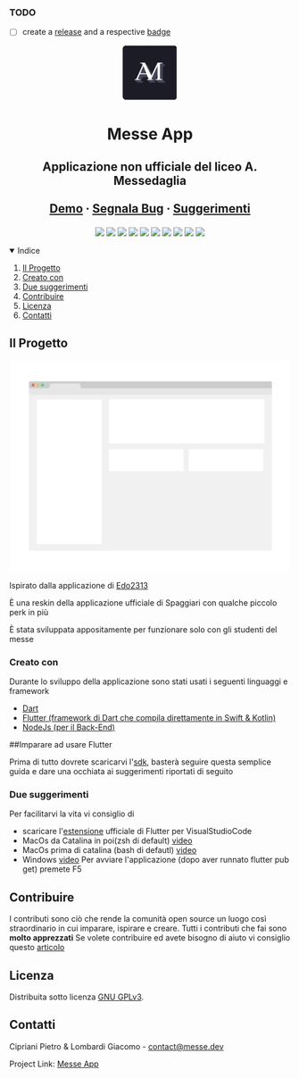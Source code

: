 ### TODO

- [ ] create a [release](https://github.com/Lomba8/MesseApp-v2/releases/new) and a respective [badge](https://shields.io/category/version)
<p align="center">
  <a href="https://github.com/Lomba8/Messe-App-v2">
    <img src="https://github.com/Lomba8/messe-app-status/blob/master/messeapp.png?raw=true" alt="Logo" width="100" height="100" style="border-radius: 10%">
  </a>

 <h1 align="center">Messe App</h1>
 <h2 align="center">

  <p align="center">
    Applicazione non ufficiale del liceo A. Messedaglia <br>
    <br />
    <a href="https://app.messe.dev">Demo</a>
    ·
    <a href="https://github.com/Lomba8/MesseApp-v2/issues">Segnala Bug</a>
    ·
    <a href="https://github.com/Lomba8/MesseApp-v2/issues">Suggerimenti</a>
  </p>
</p>

</h2>

<p align="center">
  
<img src="https://img.shields.io/badge/License-GPLv3-blue.svg">

<img src="https://img.shields.io/badge/made%20with-flutter-darkgreen.svg" >

<img src="https://img.shields.io/github/contributors/Lomba8/MesseApp-v2?color=red">

<img src="https://badgen.net/badge/Open%20Source%20%3F/Yes%21/blue?icon=github" >

<img src="https://img.shields.io/github/last-commit/Lomba8/MesseApp-v2?color=pink">

<img src="https://img.shields.io/badge/License-GPL%20v3-yellow.svg">

<img src="https://img.shields.io/github/stars/Lomba8/MesseApp-v2.svg?style=flat">

<img src="https://img.shields.io/website?up_color=blue&url=https%3A%2F%2Fapp.messe.dev">

<img src="https://img.shields.io/github/issues/Lomba8/MesseApp-v2">

<img src="https://img.shields.io/badge/PRs-welcome-purple.svg?style=flat">
</p>

<!-- TABLE OF CONTENTS -->
<details open="open">
  <summary>Indice</summary>
  <ol>
    <li>
      <a href="#il-progetto">Il Progetto</a>
    </li>
    <li>
     <a href="#creato-con">Creato con</a>
    </li>
    <li>
      <a href="#due-suggerimenti">Due suggerimenti</a>
    </li>
    <li>
     <a href="#contribuire">Contribuire</a>
    </li>
    <li>
      <a href="#licenza">Licenza</a>
    </li>
    <li>
     <a href="#contatti">Contatti</a>
    </li>
  </ol>
</details>

<!-- ABOUT THE PROJECT -->

## Il Progetto

[![Product Name Screen Shot](https://github.com/Lomba8/messe-app-status/blob/master/screenshot.png?raw=true)](https://messe.dev)

Ispirato dalla applicazione di [Edo2313](https://github.com/edo2313)

È una reskin della applicazione ufficiale di Spaggiari con qualche piccolo perk in più

È stata sviluppata appositamente per funzionare solo con gli studenti del messe

### Creato con

Durante lo sviluppo della applicazione sono stati usati i seguenti linguaggi e framework

- [Dart](https://dart.dev)
- [Flutter (framework di Dart che compila direttamente in Swift & Kotlin)](https://flutter.dev)
- [NodeJs (per il Back-End)](https://nodejs.org/en/)

<!-- GETTING STARTED -->

##Imparare ad usare Flutter

Prima di tutto dovrete scaricarvi l'[sdk](https://flutter.dev/docs/get-started/install), basterà seguire questa semplice guida e dare una occhiata ai suggerimenti riportati di seguito

### Due suggerimenti

Per facilitarvi la vita vi consiglio di

- scaricare l'[estensione](https://marketplace.visualstudio.com/items?itemName=Dart-Code.flutter) ufficiale di Flutter per VisualStudioCode
- MacOs da Catalina in poi(zsh di default) [video](https://www.youtube.com/watch?v=U4TJ5ITGe5Y)
- MacOs prima di catalina (bash di defautl) [video](https://www.youtube.com/watch?v=N5hZwH0ySk8)
- Windows [video](https://www.youtube.com/watch?v=as4VlE2TjhM)
  Per avviare l'applicazione (dopo aver runnato flutter pub get) premete F5

## Contribuire

I contributi sono ciò che rende la comunità open source un luogo così straordinario in cui imparare, ispirare e creare. Tutti i contributi che fai sono **molto apprezzati**
Se volete contribuire ed avete bisogno di aiuto vi consiglio questo [articolo](https://medium.com/acadevmy/github-guida-per-principianti-per-contribuire-ad-un-progetto-757f9e619149)

<!-- LICENSE -->

## Licenza

Distribuita sotto licenza [GNU GPLv3](../LICENSE.md).

<!-- CONTACT -->

## Contatti

Cipriani Pietro & Lombardi Giacomo - [contact@messe.dev](mailto:contact@messe.dev)

Project Link: [Messe App](https://github.com/Lomba8/MesseApp-v2)
